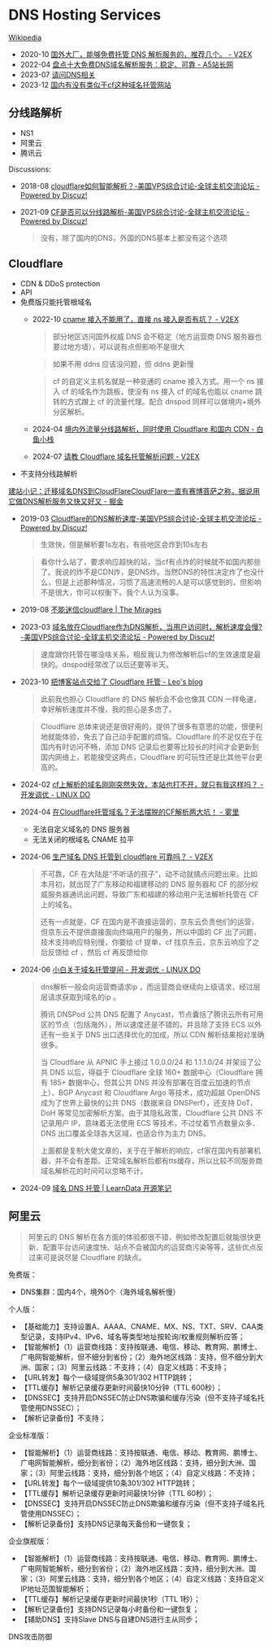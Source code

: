 # DNS Hosting Services
[Wikipedia](https://en.wikipedia.org/wiki/DNS_hosting_service)

- 2020-10 [国外大厂，能够免费托管 DNS 解析服务的，推荐几个。 - V2EX](https://www.v2ex.com/t/714360)
- 2022-04 [盘点十大免费DNS域名解析服务：稳定、可靠 - A5站长网](https://www.admin5.com/article/20220402/1013640.shtml)
- 2023-07 [请问DNS相关](https://www.nodeseek.com/post-16487-1)
- 2023-12 [国内有没有类似于cf这种域名托管网站](https://www.nodeseek.com/post-44083-1)

## 分线路解析
- NS1
- 阿里云
- 腾讯云

Discussions:
- 2018-08 [cloudflare如何智能解析？-美国VPS综合讨论-全球主机交流论坛 - Powered by Discuz!](https://hostloc.com/thread-467595-1-1.html)
- 2021-09 [CF是否可以分线路解析-美国VPS综合讨论-全球主机交流论坛 - Powered by Discuz!](https://hostloc.com/thread-888823-1-1.html)

  > 没有，除了国内的DNS，外国的DNS基本上都没有这个选项

## Cloudflare
- CDN & DDoS protection
- API
- 免费版只能托管根域名
  - 2022-10 [cname 接入不能用了，直接 ns 接入是否有坑？ - V2EX](https://cn.v2ex.com/t/891207)
    > 部分地区访问国外权威 DNS 会不稳定（地方运营商 DNS 服务器也要过地方墙），可以说有点但影响不是很大

    > 如果不用 ddns 应该没问题，但 ddns 更新慢

    > cf 的自定义主机名就是一种变通的 cname 接入方式。用一个 ns 接入 cf 的域名作为跳板，使没有 ns 接入 cf 的域名也能以 cname 跳转的方式蹭上 cf 的流量代理。配合 dnspod 同样可以做境内+境外分区解析。
  - 2024-04 [境内外流量分线路解析，同时使用 Cloudflare 和国内 CDN - 白鱼小栈](https://www.baiyuyu.com/5280.html)
  - 2024-07 [请教 Cloudflare 域名托管解析问题 - V2EX](https://www.v2ex.com/t/1061413)
- 不支持分线路解析

[建站小记：迁移域名DNS到CloudFlareCloudFlare一直有赛博菩萨之称，据说用它做DNS解析服务又快又好又 - 掘金](https://juejin.cn/post/7385778376276148265)

- 2019-03 [Cloudflare的DNS解析速度-美国VPS综合讨论-全球主机交流论坛 - Powered by Discuz!](https://www.hostloc.me/thread-528058-1-1.html)
  > 生效快，但是解析要1s左右，有些地区会炸到10s左右
  
  > 看你什么站了，要求响应超快的站，当cf有点炸的时候就不如国内那些了。我说的炸不是CDN炸，是DNS炸。当然DNS的特性决定炸了也没什么，但是上述那种情况，习惯了高速流畅的人是可以感觉到的，但影响不是很大，你可以权衡下。我个人认为没事。

- 2019-08 [不能迷信cloudflare | The Mirages](https://blog.timoq.com/2019/08/29/%E4%B8%8D%E8%83%BD%E8%BF%B7%E4%BF%A1cloudflare/)

- 2023-03 [域名放在Cloudflare作为DNS解析，当用户访问时，解析速度会慢?-美国VPS综合讨论-全球主机交流论坛 - Powered by Discuz!](https://hostloc.com/thread-1152403-1-1.html)

  > 速度跟你托管在哪没啥关系，相反我认为修改解析后cf的生效速度是最快的。dnspod经常改了以后还要等半天。

- 2023-10 [把博客站点交给了 Cloudflare 托管 - Leo's blog](https://leonis.cc/sui-sui-nian/2023-10-31-cloudflare-dns-of-blog.html)

  > 此前我也担心 Cloudflare 的 DNS 解析会不会也像其 CDN 一样龟速，幸好解析速度并不慢，我的担心是多虑了。

  > Cloudflare 总体来说还是很好用的，提供了很多有意思的功能，很便利地就能体验，免去了自己动手配置的烦恼。Cloudflare 的不足仅在于在国内有时访问不畅，添加 DNS 记录后也要等比较长的时间才会更新到国内网络上，若能接受这两点，Cloudflare 的可玩性还是比其他平台更高的。

- 2024-02 [cf上解析的域名刚刚突然失效，本站也打不开，就只有我这样吗？ - 开发调优 - LINUX DO](https://linux.do/t/topic/12335)

- 2024-04 [在Cloudflare托管域名？无法摆脱的CF解析两大坑！ - 雾里](https://woolio.cn/archives/2051/)
  - 无法自定义域名的 DNS 服务器
  - 无法关闭的根域名 CNAME 拉平

- 2024-06 [生产域名 DNS 托管到 cloudflare 可靠吗？ - V2EX](https://v2ex.com/t/1053422)

  > 不可靠，CF 在大陆是“不听话的孩子”，动不动就搞点问题出来。比如本月初，就出现了广东移动和福建移动的 DNS 服务器和 CF 的部分权威服务器通讯出问题，导致广东和福建的移动用户无法解析托管在 CF 上的域名。
  > 
  > 还有一点就是，CF 在国内是不直接运营的，京东云负责他们的运营，但京东云不提供直接面向终端用户的服务，所以中国的 CF 出了问题，技术支持响应特别慢，你要给 cf 提单，cf 找京东云，京东云响应了之后反馈给 cf ，然后 cf 再反馈给你

- 2024-06 [小白关于域名托管提问 - 开发调优 - LINUX DO](https://linux.do/t/topic/105367)

  > dns解析一般会向运营商请求ip ，而运营商会继续向上级请求，经过层层请求获取到域名的ip 。
  > 
  > 腾讯 DNSPod 公共 DNS 配置了 Anycast，节点囊括了腾讯云所有可用区的节点（包括海外），所以速度还是不错的，并且除了支持 ECS 以外还有一些关于 DNS 出口选择优化的加成，所以 CDN 解析结果相对准确很多。
  > 
  > 当 Cloudflare 从 APNIC 手上接过 1.0.0.0/24 和 1.1.1.0/24 并架设了公共 DNS 以后，得益于 Cloudflare 全球 160+ 数据中心（Cloudflare 拥有 185+ 数据中心，但其公共 DNS 并没有部署在百度云加速的节点上）、BGP Anycast 和 Cloudflare Argo 等技术，成功超越 OpenDNS 成为了世界上最快的公共 DNS（数据来自 DNSPerf），还支持 DoT、DoH 等常见加密解析方案。由于其隐私政策，Cloudflare 公共 DNS 不记录用户 IP，意味着无法使用 ECS 等技术，不过仗着节点数量众多、DNS 出口覆盖全球各大区域，也适合作为主力 DNS。
  > 
  > 上面都是复制大佬文章的，关于在于解析的响应，cf家在国内有部署机器，并不会有差距。正常域名解析后都有tts缓存，所以比较不同服务商域名解析花的时间可以忽略不计。

- 2024-09 [域名 DNS 托管 | LearnData 开源笔记](https://newzone.top/deploy/DNS.html)

## 阿里云
> 阿里云的 DNS 解析在各方面的体验都很不错，例如修改配置后就能很快更新、配置平台访问速度快、站点不会被国内的运营商污染等等，这些优点反过来可是说尽是 Cloudflare 的缺点。

免费版：
- DNS集群：国内4个，境外0个（海外域名解析慢）

个人版：
- 【基础能力】支持设置A、AAAA、CNAME、MX、NS、TXT、SRV、CAA类型记录，支持IPv4、IPv6、域名等类型地址按轮询/权重规则解析应答；
- 【智能解析】（1）运营商线路：支持按联通、电信、移动、教育网、鹏博士、广电网智能解析，但不细分到省份；（2）海外地区线路：支持，但不细分到大洲、国家；（3）阿里云线路：不支持；（4）自定义线路：不支持；
- 【URL转发】每个一级域提供5条301/302 HTTP跳转；
- 【TTL缓存】解析记录缓存更新时间最快10分钟（TTL 600秒）；
- 【DNSSEC】支持开启DNSSEC防止DNS欺骗和缓存污染（但不支持子域名托管使用DNSSEC）；
- 【解析记录备份】不支持；

企业标准版：
- 【智能解析】（1）运营商线路：支持按联通、电信、移动、教育网、鹏博士、广电网智能解析，细分到省份；（2）海外地区线路：支持，细分到大洲、国家；（3）阿里云线路：支持，细分到各个地区；（4）自定义线路：不支持；
- 【URL转发】每个一级域提供10条301/302 HTTP跳转；
- 【TTL缓存】解析记录缓存更新时间最快1分钟（TTL 60秒）；
- 【DNSSEC】支持开启DNSSEC防止DNS欺骗和缓存污染（但不支持子域名托管使用DNSSEC）；
- 【解析记录备份】支持DNS记录每天备份和一键恢复；

企业旗舰版：
- 【智能解析】（1）运营商线路：支持按联通、电信、移动、教育网、鹏博士、广电网智能解析，细分到省份；（2）海外地区线路：支持，细分到大洲、国家；（3）阿里云线路：支持，细分到各个地区；（4）自定义线路：支持自定义IP地址范围智能解析；
- 【TTL缓存】解析记录缓存更新时间最快1秒（TTL 1秒）；
- 【解析记录备份】支持DNS记录每小时备份和一键恢复；
- 【辅助DNS】支持Slave DNS与自建DNS进行主从同步；

DNS攻击防御